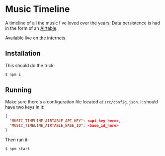# Music Timeline
A timeline of all the music I've loved over the years. Data persistence is had in the form of an [Airtable](https://airtable.com/).

Available [live on the internets](http://music-timeline.s3.amazonaws.com/index.html).

## Installation
This should do the trick:
```bash
$ npm i
```

## Running
Make sure there's a configuration file located at `src/config.json`. It should have two keys in it:
```json
{
  "MUSIC_TIMELINE_AIRTABLE_API_KEY": <api_key_here>,
  "MUSIC_TIMELINE_AIRTABLE_BASE_ID": <base_id_here>
}
```
Then run it:
```bash
$ npm start
```